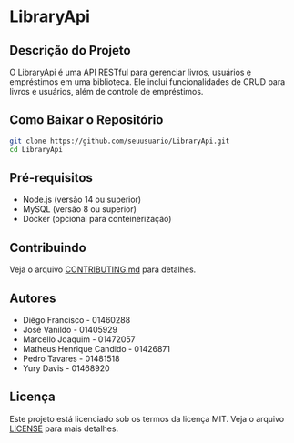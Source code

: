 # LibraryApi

## Descrição do Projeto
O LibraryApi é uma API RESTful para gerenciar livros, usuários e empréstimos em uma biblioteca. Ele inclui funcionalidades de CRUD para livros e usuários, além de controle de empréstimos.

## Como Baixar o Repositório
```bash
git clone https://github.com/seuusuario/LibraryApi.git
cd LibraryApi
```

## Pré-requisitos
- Node.js (versão 14 ou superior)
- MySQL (versão 8 ou superior)
- Docker (opcional para conteinerização)

## Contribuindo
Veja o arquivo [CONTRIBUTING.md](CONTRIBUTING.md) para detalhes.

## Autores

- Diêgo Francisco - 01460288
- José Vanildo - 01405929
- Marcello Joaquim - 01472057
- Matheus Henrique Candido - 01426871
- Pedro Tavares - 01481518
- Yury Davis - 01468920

## Licença
Este projeto está licenciado sob os termos da licença MIT. Veja o arquivo [LICENSE](LICENSE) para mais detalhes.
